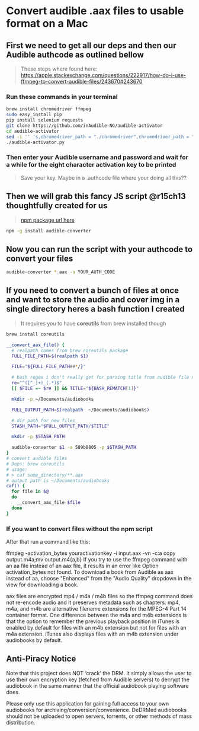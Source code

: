 # Convert audible .aax files to usable format on a Mac


## First we need to get all our deps and then our Audible authcode as outlined bellow

> These steps where found here: https://apple.stackexchange.com/questions/222917/how-do-i-use-ffmpeg-to-convert-audible-files/243670#243670

### Run these commands in your terminal

```bash
brew install chromedriver ffmpeg
sudo easy_install pip
pip install selenium requests
git clone https://github.com/inAudible-NG/audible-activator
cd audible-activator
sed -i '' 's,chromedriver_path = "./chromedriver",chromedriver_path = "/usr/local/bin/chromedriver",' audible-activator.py
./audible-activator.py
```

### Then enter your Audible username and password and wait for a while for the eight character activation key to be printed

> Save your key. Maybe in a .authcode file where your doing all this??


## Then we will grab this fancy JS script @r15ch13 thoughtfully created for us

> [npm package url here](https://github.com/r15ch13/audible-converter)

```bash
npm -g install audible-converter
```


## Now you can run the script with your authcode to convert your files

```bash
audible-converter *.aax -a YOUR_AUTH_CODE
```

## If you need to convert a bunch of files at once and want to store the audio and cover img in a single directory heres a bash function I created

> It requires you to have **coreutils** from brew installed though

```bash
brew install coreutils
```

```bash
__convert_aax_file() {
  # realpath comes from brew coreutils package
  FULL_FILE_PATH=$(realpath $1)

  FILE="${FULL_FILE_PATH##*/}"

  # bash regex i don't really get for parsing title from audible file names.
  re="^([^_]+)_(.*)$"
  [[ $FILE =~ $re ]] && TITLE="${BASH_REMATCH[1]}"

  mkdir -p ~/Documents/audiobooks

  FULL_OUTPUT_PATH=$(realpath  ~/Documents/audiobooks)

  # dir path for new files
  STASH_PATH="$FULL_OUTPUT_PATH/$TITLE"

  mkdir -p $STASH_PATH

  audible-converter $1 -a 589b8805 -p $STASH_PATH
}
# convert audible files
# Deps: brew coreutils
# usage:
# > caf some_directory/**.aax
# output path is ~/Documents/audiobooks
caf() {
  for file in $@
  do
    __convert_aax_file $file
  done
}
```


### If you want to convert files without the npm script

After that run a command like this:

ffmpeg -activation_bytes youractivationkey -i input.aax -vn -c:a copy output.m4a;mv output.m4{a,b}
If you try to use the ffmpeg command with an aa file instead of an aax file, it results in an error like Option activation_bytes not found. To download a book from Audible as aax instead of aa, choose "Enhanced" from the "Audio Quality" dropdown in the view for downloading a book.

aax files are encrypted mp4 / m4a / m4b files so the ffmpeg command does not re-encode audio and it preserves metadata such as chapters. mp4, m4a, and m4b are alternative filename extensions for the MPEG-4 Part 14 container format. One difference between the m4a and m4b extensions is that the option to remember the previous playback position in iTunes is enabled by default for files with an m4b extension but not for files with an m4a extension. iTunes also displays files with an m4b extension under audiobooks by default.


## Anti-Piracy Notice

Note that this project does NOT ‘crack’ the DRM. It simply allows the user to use their own encryption key (fetched from Audible servers) to decrypt the audiobook in the same manner that the official audiobook playing software does.

Please only use this application for gaining full access to your own audiobooks for archiving/conversion/convenience. DeDRMed audiobooks should not be uploaded to open servers, torrents, or other methods of mass distribution.
